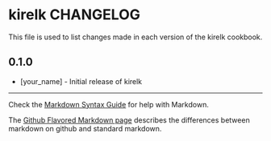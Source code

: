 # kirelk CHANGELOG

This file is used to list changes made in each version of the kirelk cookbook.

## 0.1.0
- [your_name] - Initial release of kirelk

- - -
Check the [Markdown Syntax Guide](http://daringfireball.net/projects/markdown/syntax) for help with Markdown.

The [Github Flavored Markdown page](http://github.github.com/github-flavored-markdown/) describes the differences between markdown on github and standard markdown.
